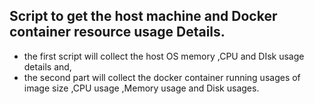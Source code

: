 ## Script to get the host machine and Docker container resource usage Details.
* the first script will collect the host OS memory ,CPU and DIsk usage details 
and, 
* the second part will collect the docker container running usages
of image size ,CPU usage ,Memory usage and Disk usages.
